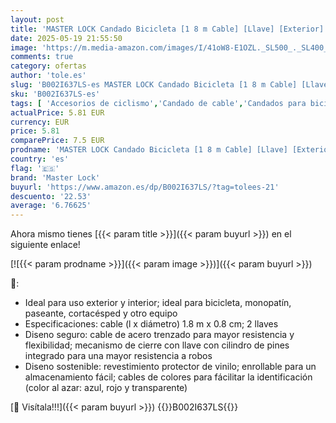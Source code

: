 ```yaml
---
layout: post
title: 'MASTER LOCK Candado Bicicleta [1 8 m Cable] [Llave] [Exterior] [Color al Azar] 8127EURDPRO - Ideal para Bicicleta  Monopatín  Paseante  Cortacésped y Otro Equipo  Multicolor'
date: 2025-05-19 21:55:50
image: 'https://m.media-amazon.com/images/I/41oW8-E1OZL._SL500_._SL400_.jpg'
comments: true
category: ofertas
author: 'tole.es'
slug: 'B002I637LS-es MASTER LOCK Candado Bicicleta [1 8 m Cable] [Llave]...'
sku: 'B002I637LS-es'
tags: [ 'Accesorios de ciclismo','Candado de cable','Candados para bicicletas','Ciclismo','Deportes y aire libre','Ropa y equipo para deportes','bicicleta','master lock','🇪🇸', ]
actualPrice: 5.81 EUR
currency: EUR
price: 5.81
comparePrice: 7.5 EUR
prodname: 'MASTER LOCK Candado Bicicleta [1 8 m Cable] [Llave] [Exterior] [Color al Azar] 8127EURDPRO - Ideal para Bicicleta  Monopatín  Paseante  Cortacésped y Otro Equipo  Multicolor'
country: 'es'
flag: '🇪🇸'
brand: 'Master Lock'
buyurl: 'https://www.amazon.es/dp/B002I637LS/?tag=tolees-21'
descuento: '22.53'
average: '6.76625'
---
```


Ahora mismo tienes [{{< param title >}}]({{< param buyurl >}}) en el siguiente enlace!

[![{{< param prodname >}}]({{< param image >}})]({{< param buyurl >}})

🔎:

- Ideal para uso exterior y interior; ideal para bicicleta, monopatín, paseante, cortacésped y otro equipo
- Especificaciones: cable (l x diámetro) 1.8 m x 0.8 cm; 2 llaves
- Diseno seguro: cable de acero trenzado para mayor resistencia y flexibilidad; mecanismo de cierre con llave con cilindro de pines integrado para una mayor resistencia a robos
- Diseno sostenible: revestimiento protector de vinilo; enrollable para un almacenamiento fácil; cables de colores para fácilitar la identificación (color al azar: azul, rojo y transparente)

[🛒 Visítala!!!]({{< param buyurl >}})
{{<world>}}B002I637LS{{</world>}}
